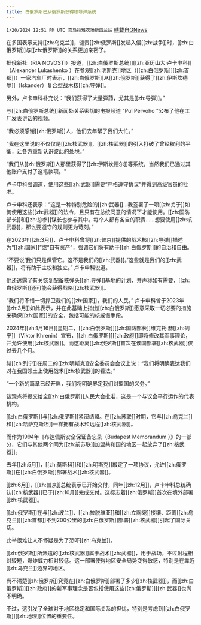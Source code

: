 ```yaml
---
title: 白俄罗斯已从俄罗斯获得核导弹系统
---
```

`1/20/2024 12:51 PM UTC 喜马拉雅农场新西兰站` [轉載自GNews](https://gnews.org/articles/2236712)


在多国表示支持[[zh:乌克兰]]，谴责[[zh:俄罗斯]]发起入侵[[zh:战争]]时，[[zh:白俄罗斯]]与[[zh:俄罗斯]]的关系更加亲密了。

据俄新社（RIA NOVOSTI）报道，[[zh:白俄罗斯总统]][[zh:亚历山大·卢卡申科]]（Alexander Lukashenko ）在参观[[zh:明斯克]]地区（[[zh:白俄罗斯]][[zh:首都]]）一家汽车厂时表示，[[zh:白俄罗斯]]从[[zh:俄罗斯]]获得了[[zh:伊斯坎德尔]]（Iskander）复合型战术核[[zh:导弹]]。

另外，卢卡申科补充说：“我们获得了大量弹药，尤其是[[zh:导弹]]。”

与[[zh:白俄罗斯总统]]新闻处关系密切的电报频道 "Pul Pervoho "公布了他在工厂发表讲话的视频。

“我必须感谢[[zh:俄罗斯]]人，他们去年帮了我们大忙。”

“我在这里说的不仅仅是[[zh:核武器]]，[[zh:核武器]]的引入打破了曾经权利的平衡，让各方重新认识彼此的处境。”

“我们从[[zh:俄罗斯]]人那里获得了[[zh:伊斯坎德尔]]等系统，当然我们已通过其他账户支付了这笔款项。"

卢卡申科强调道，使用这些[[zh:武器]]需要“严格遵守协议”并得到高级官员的批准。

卢卡申科还表示：“这是一种特别危险的[[zh:武器]]...我签署了一项[[zh:关于]]如何使用这些[[zh:武器]]的法令，且只有在总统同意的情况下才能使用。[[zh:国防部长]]和[[zh:总参]]谋长也参与其中。每个人都有各自的职责……想要使用[[zh:核武器]]，那么要遵守的规则更为苛刻。”

在2023年[[zh:3月]]，卢卡申科曾将[[zh:普京]]提供的战术核[[zh:导弹]]描述为“[[zh:国家]]”或“自有资产”，强调它们将有助于[[zh:白俄罗斯]]的自治和自由。

“不要说‘我们只是保管它。这不是我们的[[zh:武器]]。’这些就是我们的[[zh:武器]]，将有助于主权和独立。” 卢卡申科说道。

他还透露了有关恢复配备核弹头[[zh:导弹]]基地的计划，并声称如有需要，[[zh:白俄罗斯]]还可能会获得战略[[zh:核武器]]。

“我们将不惜一切捍卫我们的[[zh:国家]]，我们的人民。” 卢卡申科曾于2023年[[zh:3月]]如此表示，并在此基础上指出[[zh:白俄罗斯]]愿意采取一切必要的措施来确保[[zh:国家]]的安全，包括可能的核威慑手段。

2024年[[zh:1月16日]]星期二，[[zh:白俄罗斯]][[zh:国防部长]]维克托·赫[[zh:列宁]]（Viktor Khrenin）宣布，[[zh:白俄罗斯]][[zh:政府]]即将修改其军事理论，并允许使用[[zh:核武器]]。而这距离[[zh:俄罗斯]]首次在该国部署[[zh:核武器]]仅过去几个月。

赫[[zh:列宁]]在周二的[[zh:明斯克]]安全委员会会议上说：“我们将明确表达我们对在我国领土上使用战术[[zh:核武器]]的看法。”

“一个新的篇章已经开启，我们将明确界定我们对盟国的义务。”

该观点将提交给全[[zh:白俄罗斯]]人民大会批准，这是一个与议会平行运作的代表机构。

[[zh:白俄罗斯]]与[[zh:俄罗斯]]紧密结盟。在[[zh:苏联]]时期，它与[[zh:乌克兰]]和[[zh:哈萨克斯坦]]一样拥有战术和远程[[zh:核武器]]。

而作为1994年《布达佩斯安全保证备忘录（Budapest Memorandum ）》的一部分，它们与其他两个同为[[zh:前苏联]]加盟共和国的地区一起放弃了[[zh:核武器]]。

去年[[zh:5月]]，[[zh:莫斯科]]和[[zh:明斯克]]敲定了一项协议，允许[[zh:俄罗斯]]在[[zh:白俄罗斯]]部署战术[[zh:核武器]]。

[[zh:6月]]，[[zh:普京]]总统表示已开始交付，同年[[zh:12月]]，卢卡申科总统确认[[zh:核武器]]已于[[zh:10月]]完成交付。这标志着[[zh:俄罗斯]]首次在境外部署[[zh:核武器]]。

[[zh:俄罗斯]]在与[[zh:波兰]]、[[zh:拉脱维亚]]和[[zh:立陶宛]]接壤、距离[[zh:乌克兰]][[zh:首都]]不到200公里的[[zh:白俄罗斯]]部署[[zh:核武器]]引起了国际关切。

此举很难让人不怀疑是为了恐吓[[zh:乌克兰]]。

[[zh:俄罗斯]]所派遣的[[zh:核武器]]属于战术[[zh:武器]]，用于战场，不过射程相对较短，爆炸威力相对较低。这一部署使得地区安全局势变得敏感，特别是在靠近[[zh:乌克兰]]边界的地区。

尚不清楚[[zh:俄罗斯]]究竟在[[zh:白俄罗斯]]部署了多少[[zh:核武器]]，而[[zh:白俄罗斯]][[zh:政府]]的新军事理念是否包括使用这些[[zh:俄罗斯]][[zh:武器]]也尚不明确。

不过，这引发了全球对于地区稳定和国际关系的担忧，特别是考虑到[[zh:白俄罗斯]][[zh:地理]]位置的重要性。
